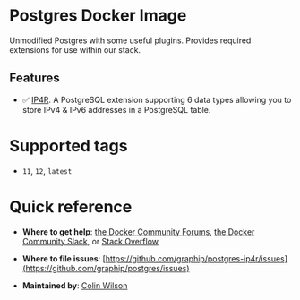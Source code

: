 # Postgres Docker Image

Unmodified Postgres with some useful plugins. Provides required extensions for use within our stack.

## Features

- ✅ [IP4R](https://github.com/RhodiumToad/ip4r). A PostgreSQL extension supporting 6 data types allowing you to store IPv4 & IPv6 addresses in a PostgreSQL table.

# Supported tags

-   `11`, `12`, `latest`

# Quick reference

-	**Where to get help**:
	[the Docker Community Forums](https://forums.docker.com/), [the Docker Community Slack](https://blog.docker.com/2016/11/introducing-docker-community-directory-docker-community-slack/), or [Stack Overflow](https://stackoverflow.com/search?tab=newest&q=docker)

-	**Where to file issues**:
	[https://github.com/graphip/postgres-ip4r/issues](https://github.com/graphip/postgres/issues)

-	**Maintained by**:
	[Colin Wilson](https://github.com/colinwilson)